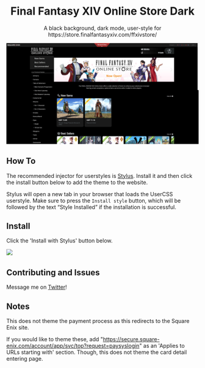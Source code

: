 <p align="center">
  <h1 align="center">Final Fantasy XIV Online Store Dark</h1>
  <p align="center">A black background, dark mode, user-style for https://store.finalfantasyxiv.com/ffxivstore/</p>
  <p align="center">
    <img src="https://raw.githubusercontent.com/ipsusu/ffxivstore-dark/master/images/preview.jpg">
  </p>
</p>

## How To
The recommended injector for userstyles is [Stylus](https://add0n.com/stylus.html).
Install it and then click the install button below to add the theme to the website.

Stylus will open a new tab in your browser that loads the UserCSS userstyle. Make sure to press the `Install style` button, which will be followed by the text “Style Installed” if the installation is successful.

## Install
Click the 'Install with Stylus' button below.


[![](https://img.shields.io/badge/install%20with-stylus-006666?style=flat-square)](https://github.com/ipsusu/ffxivstore-dark/raw/master/ffxivstore-dark.user.css)

## Contributing and Issues

Message me on [Twitter](https://twitter.com/ipsusu)!

## Notes

This does not theme the payment process as this redirects to the Square Enix site.

If you would like to theme these, add "https://secure.square-enix.com/account/app/svc/top?request=paysyslogin" as an 'Applies to URLs starting with' section. Though, this does not theme the card detail entering page.
